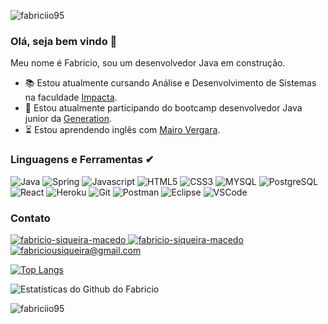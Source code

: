 
<p align = "left"> <img src = "https://komarev.com/ghpvc/?username=fabriciio95&label=Profile%20views&color=0e75b6&style=flat" alt = "fabriciio95" /> </p>

### Olá, seja bem vindo 👋
Meu nome é Fabricio, sou um desenvolvedor Java em construção.

- 📚 Estou atualmente cursando Análise e Desenvolvimento de Sistemas na faculdade <a href="https://www.impacta.edu.br/" target="blank">Impacta<a/>.
- 🔭 Estou atualmente participando do bootcamp desenvolvedor Java junior da <a href="https://brazil.generation.org" target="blank">Generation</a>.
- ⏳ Estou aprendendo inglês com <a href="https://www.instagram.com/mairovergara" target="_blank">Mairo Vergara<a/>.


### Linguagens e Ferramentas ✔
<p> 
  <img src="http://img.shields.io/badge/Java-ED8B00?style=for-the-badge&logo=java&logoColor=white" alt="Java" /> 
  <img src="https://img.shields.io/badge/Spring-6DB33F?style=for-the-badge&logo=spring&logoColor=white" alt="Spring" />
  <img src="https://img.shields.io/badge/JavaScript-323330?style=for-the-badge&logo=javascript&logoColor=F7DF1E" alt="Javascript" /> 
  <img src="https://img.shields.io/badge/HTML5-E34F26?style=for-the-badge&logo=html5&logoColor=white" alt="HTML5" />
  <img src="https://img.shields.io/badge/CSS3-1572B6?style=for-the-badge&logo=css3&logoColor=white" alt="CSS3" />
  <img src="https://img.shields.io/badge/MySQL-00000F?style=for-the-badge&logo=mysql&logoColor=white" alt="MYSQL" />
  <img src="https://img.shields.io/badge/PostgreSQL-316192?style=for-the-badge&logo=postgresql&logoColor=white" alt="PostgreSQL" />
  <img src="https://img.shields.io/badge/React-20232A?style=for-the-badge&logo=react&logoColor=61DAFB" alt="React" />
  <img src="https://img.shields.io/badge/Heroku-430098?style=for-the-badge&logo=heroku&logoColor=white" alt="Heroku" />
  <img src="https://img.shields.io/badge/Git-F05032?style=for-the-badge&logo=git&logoColor=white" alt="Git" />
  <img src="https://img.shields.io/badge/Postman-FF6C37?style=for-the-badge&logo=Postman&logoColor=white" alt="Postman" />
  <img src="https://img.shields.io/badge/Eclipse-2C2255?style=for-the-badge&logo=eclipse&logoColor=white" alt="Eclipse" />
  <img src="https://img.shields.io/badge/Visual_Studio_Code-0078D4?style=for-the-badge&logo=visual%20studio%20code&logoColor=white" alt="VSCode" />
</p>

### Contato
<p align = "left">
  <a href="https://api.whatsapp.com/send?phone=5511984328331" target="_blank">
    <img src = "https://img.shields.io/badge/WhatsApp-25D366?style=for-the-badge&logo=whatsapp&logoColor=white" alt = "fabricio-siqueira-macedo" />
  </a>
  <a href="https://linkedin.com/in/fabricio-siqueira-macedo" target="_blank">
    <img src = "https://img.shields.io/badge/LinkedIn-0077B5?style=for-the-badge&logo=linkedin&logoColor=white" alt = "fabricio-siqueira-macedo" />
  </a> 
  <a href="mailto:fabriciousiqueira@gmail.com" target="_blank">
    <img src="https://img.shields.io/badge/Gmail-D14836?style=for-the-badge&logo=gmail&logoColor=white" alt = "fabriciousiqueira@gmail.com" />
  <a/>
</p>
	
[![Top Langs](https://github-readme-stats.vercel.app/api/top-langs/?username=fabriciio95&hide=php&langs_count=4&layout=compact)](https://github.com/anuraghazra/github-readme-stats)

	
![Estatísticas do Github do Fabricio](https://github-readme-stats.vercel.app/api?username=fabriciio95&show_icons=true&theme=radical&hide=prs,issues,contribs)
	
<p> <img align = "center" src = "https://github-readme-streak-stats.herokuapp.com/?user=fabriciio95&" alt = "fabriciio95" /> </p>
